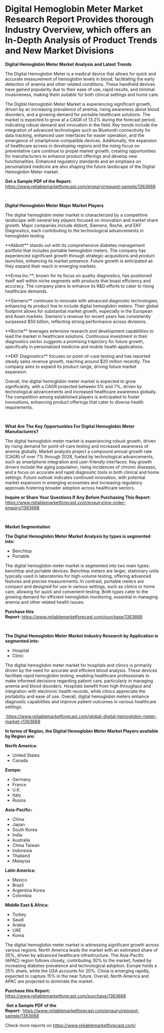 <p><h1>Digital Hemoglobin Meter Market Research Report Provides thorough Industry Overview, which offers an In-Depth Analysis of Product Trends and New Market Divisions</h1></p><p><strong>Digital Hemoglobin Meter Market Analysis and Latest Trends</strong></p>
<p><p>The Digital Hemoglobin Meter is a medical device that allows for quick and accurate measurement of hemoglobin levels in blood, facilitating the early detection of anemia and other related conditions. These handheld devices have gained popularity due to their ease of use, rapid results, and minimal invasiveness, making them suitable for both clinical settings and home care.</p><p>The Digital Hemoglobin Meter Market is experiencing significant growth, driven by an increasing prevalence of anemia, rising awareness about blood disorders, and a growing demand for portable healthcare solutions. The market is expected to grow at a CAGR of 13.2% during the forecast period, indicating robust demand and innovation in the field. Key trends include the integration of advanced technologies such as Bluetooth connectivity for data tracking, enhanced user interfaces for easier operation, and the emergence of smartphone-compatible devices. Additionally, the expansion of healthcare access in developing regions and the rising focus on preventative care continue to propel market growth, creating opportunities for manufacturers to enhance product offerings and develop new functionalities. Enhanced regulatory standards and an emphasis on personalized medicine are also shaping the future landscape of the Digital Hemoglobin Meter market.</p></p>
<p><strong>Get a Sample PDF of the Report:&nbsp;</strong> <a href="https://www.reliablemarketforecast.com/enquiry/request-sample/1363668?utm_campaign=3083&utm_medium=2&utm_source=Github&utm_content=ia&utm_term=04032025&utm_id=digital-hemoglobin-meter">https://www.reliablemarketforecast.com/enquiry/request-sample/1363668</a></p>
<p>&nbsp;</p>
<p><strong>Digital Hemoglobin Meter Major Market Players</strong></p>
<p><p>The digital hemoglobin meter market is characterized by a competitive landscape with several key players focused on innovation and market share growth. Major companies include Abbott, Siemens, Roche, and EKF Diagnostics, each contributing to the technological advancements in hemoglobin testing.</p><p>**Abbott** stands out with its comprehensive diabetes management portfolio that includes portable hemoglobin meters. The company has experienced significant growth through strategic acquisitions and product launches, enhancing its market presence. Future growth is anticipated as they expand their reach in emerging markets.</p><p>**Erma Inc.**, known for its focus on quality diagnostics, has positioned itself well within niche segments with products that boast efficiency and accuracy. The company plans to enhance its R&D efforts to cater to rising healthcare demands.</p><p>**Siemens** continues to innovate with advanced diagnostic technologies, enhancing its product line to include digital hemoglobin meters. Their global footprint allows for substantial market growth, especially in the European and Asian markets. Siemens's revenue for recent years has consistently surpassed $50 billion, reflecting strong performance across divisions.</p><p>**Roche** leverages extensive research and development capabilities to lead the market in healthcare solutions. Continuous investment in their diagnostics sector suggests a promising trajectory for future growth, specifically in personalized medicine and mobile health applications.</p><p>**EKF Diagnostics** focuses on point-of-care testing and has reported steady sales revenue growth, reaching around $20 million recently. The company aims to expand its product range, driving future market expansion.</p><p>Overall, the digital hemoglobin meter market is expected to grow significantly, with a CAGR projected between 5% and 7%, driven by technological advancements and increased healthcare awareness globally. The competition among established players is anticipated to foster innovations, enhancing product offerings that cater to diverse health requirements.</p></p>
<p>&nbsp;</p>
<p><strong>What Are The Key Opportunities For Digital Hemoglobin Meter Manufacturers?</strong></p>
<p><p>The digital hemoglobin meter market is experiencing robust growth, driven by rising demand for point-of-care testing and increased awareness of anemia globally. Market analysts project a compound annual growth rate (CAGR) of over 7% through 2028, fueled by technological advancements, such as smartphone integration and user-friendly interfaces. Key growth drivers include the aging population, rising incidences of chronic diseases, and a focus on accurate and rapid diagnostic tools in both clinical and home settings. Future outlook indicates continued innovation, with potential market expansion in emerging economies and increasing regulatory approvals fostering broader adoption across healthcare sectors.</p></p>
<p><strong>Inquire or Share Your Questions If Any Before Purchasing This Report:</strong> <a href="https://www.reliablemarketforecast.com/enquiry/pre-order-enquiry/1363668?utm_campaign=3083&utm_medium=2&utm_source=Github&utm_content=ia&utm_term=04032025&utm_id=digital-hemoglobin-meter">https://www.reliablemarketforecast.com/enquiry/pre-order-enquiry/1363668</a></p>
<p>&nbsp;</p>
<p><strong>Market Segmentation</strong></p>
<p><strong>The Digital Hemoglobin Meter Market Analysis by types is segmented into:</strong></p>
<p><ul><li>Benchtop</li><li>Portable</li></ul></p>
<p><p>The digital hemoglobin meter market is segmented into two main types: benchtop and portable devices. Benchtop meters are larger, stationary units typically used in laboratories for high-volume testing, offering advanced features and precise measurements. In contrast, portable meters are compact and designed for use in various settings, such as clinics or home care, allowing for quick and convenient testing. Both types cater to the growing demand for efficient hemoglobin monitoring, essential in managing anemia and other related health issues.</p></p>
<p><strong>Purchase this Report:&nbsp;</strong><a href="https://www.reliablemarketforecast.com/purchase/1363668?utm_campaign=3083&utm_medium=2&utm_source=Github&utm_content=ia&utm_term=04032025&utm_id=digital-hemoglobin-meter">https://www.reliablemarketforecast.com/purchase/1363668</a></p>
<p>&nbsp;</p>
<p><strong>The Digital Hemoglobin Meter Market Industry Research by Application is segmented into:</strong></p>
<p><ul><li>Hospital</li><li>Clinic</li></ul></p>
<p><p>The digital hemoglobin meter market for hospitals and clinics is primarily driven by the need for accurate and efficient blood analysis. These devices facilitate rapid hemoglobin testing, enabling healthcare professionals to make informed decisions regarding patient care, particularly in managing anemia and blood disorders. Hospitals benefit from high throughput and integration with electronic health records, while clinics appreciate the portability and ease of use. Overall, digital hemoglobin meters enhance diagnostic capabilities and improve patient outcomes in various healthcare settings.</p></p>
<p><a href="https://www.reliablemarketforecast.com/global-digital-hemoglobin-meter-market-r1363668?utm_campaign=3083&utm_medium=2&utm_source=Github&utm_content=ia&utm_term=04032025&utm_id=digital-hemoglobin-meter">&nbsp;https://www.reliablemarketforecast.com/global-digital-hemoglobin-meter-market-r1363668</a></p>
<p><strong>In terms of Region, the Digital Hemoglobin Meter Market Players available by Region are:</strong></p>
<p>
    <p> <strong> North America: </strong>
        <ul>
            <li>United States</li>
            <li>Canada</li>
        </ul>
        </p> 
    <p> <strong> Europe: </strong>
        <ul>
            <li>Germany</li>
            <li>France</li>
            <li>U.K.</li>
            <li>Italy</li>
            <li>Russia</li>
        </ul>
        </p> 
    <p> <strong> Asia-Pacific: </strong>
        <ul>
            <li>China</li>
            <li>Japan</li>
            <li>South Korea</li>
            <li>India</li>
            <li>Australia</li>
            <li>China Taiwan</li>
            <li>Indonesia</li>
            <li>Thailand</li>
            <li>Malaysia</li>
        </ul>
        </p> 
    <p> <strong> Latin America: </strong>
        <ul>
            <li>Mexico</li>
            <li>Brazil</li>
            <li>Argentina Korea</li>
            <li>Colombia</li>
        </ul>
        </p> 
    <p> <strong> Middle East & Africa: </strong>
        <ul>
            <li>Turkey</li>
            <li>Saudi</li>
            <li>Arabia</li>
            <li>UAE</li>
            <li>Korea</li>
        </ul>
    </p>
    </p>
<p><p>The digital hemoglobin meter market is witnessing significant growth across various regions. North America leads the market with an estimated share of 35%, driven by advanced healthcare infrastructure. The Asia-Pacific (APAC) region follows closely, contributing 30% to the market, fueled by increasing diabetes prevalence and technological adoption. Europe holds a 25% share, while the USA accounts for 20%. China is emerging rapidly, expected to capture 15% in the near future. Overall, North America and APAC are projected to dominate the market.</p></p>
<p><strong>Purchase this Report: </strong><a href="https://www.reliablemarketforecast.com/purchase/1363668?utm_campaign=3083&utm_medium=2&utm_source=Github&utm_content=ia&utm_term=04032025&utm_id=digital-hemoglobin-meter">https://www.reliablemarketforecast.com/purchase/1363668</a></p>
<p>&nbsp;<strong>Get a Sample PDF of the Report:&nbsp;&nbsp;</strong><a href="https://www.reliablemarketforecast.com/enquiry/request-sample/1363668?utm_campaign=3083&utm_medium=2&utm_source=Github&utm_content=ia&utm_term=04032025&utm_id=digital-hemoglobin-meter">https://www.reliablemarketforecast.com/enquiry/request-sample/1363668</a></p>
<p><strong></strong></p>
<p>Check more reports on <a href="https://www.reliablemarketforecast.com/?utm_campaign=3083&utm_medium=2&utm_source=Github&utm_content=ia&utm_term=04032025&utm_id=digital-hemoglobin-meter">https://www.reliablemarketforecast.com/</a></p>